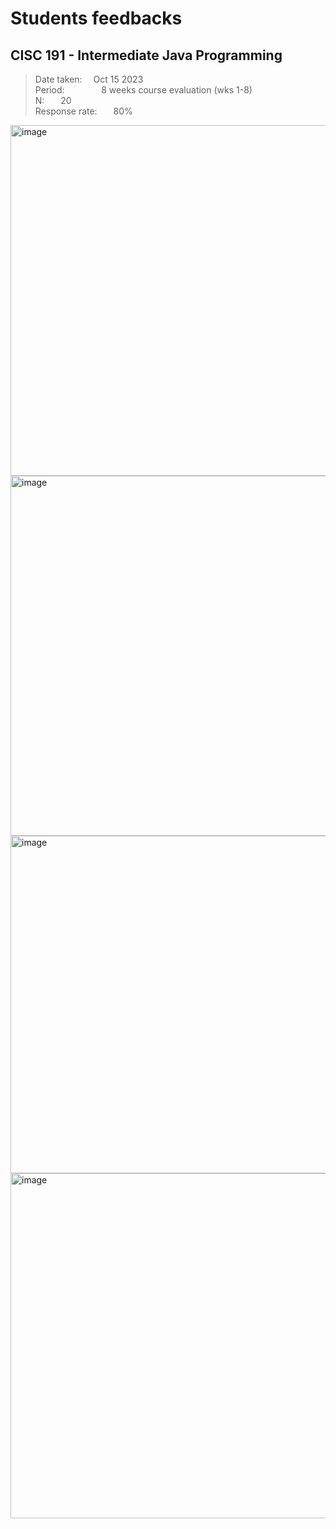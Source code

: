 # Students feedbacks
## CISC 191 - Intermediate Java Programming

> Date taken:&ensp; &ensp;Oct 15 2023  
> Period: &ensp; &ensp; &ensp; &ensp; &ensp; 8 weeks course evaluation (wks 1-8)  
> N: &ensp; &ensp; 20  
> Response rate: &ensp; &ensp; 80%  

<img width="561" alt="image" src="https://github.com/d-khan/prf/assets/11669149/8422c8e2-3b26-4317-b56d-e531b7bf35ac">
<img width="576" alt="image" src="https://github.com/d-khan/prf/assets/11669149/7cc93ac3-c4cf-442a-b502-c8c7fd5866e9">
<img width="540" alt="image" src="https://github.com/d-khan/prf/assets/11669149/75678efc-ab41-4977-b9f3-8221cc55668b">
<img width="552" alt="image" src="https://github.com/d-khan/prf/assets/11669149/1151e94c-1e44-4f18-a162-9c5343b2f28e">






